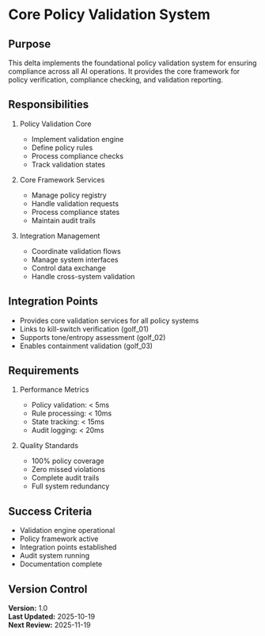 # Core Policy Validation System

## Purpose

This delta implements the foundational policy validation system for ensuring compliance across all AI operations. It provides the core framework for policy verification, compliance checking, and validation reporting.

## Responsibilities

1. Policy Validation Core
   - Implement validation engine
   - Define policy rules
   - Process compliance checks
   - Track validation states

2. Core Framework Services
   - Manage policy registry
   - Handle validation requests
   - Process compliance states
   - Maintain audit trails

3. Integration Management
   - Coordinate validation flows
   - Manage system interfaces
   - Control data exchange
   - Handle cross-system validation

## Integration Points

- Provides core validation services for all policy systems
- Links to kill-switch verification (golf_01)
- Supports tone/entropy assessment (golf_02)
- Enables containment validation (golf_03)

## Requirements

1. Performance Metrics
   - Policy validation: < 5ms
   - Rule processing: < 10ms
   - State tracking: < 15ms
   - Audit logging: < 20ms

2. Quality Standards
   - 100% policy coverage
   - Zero missed violations
   - Complete audit trails
   - Full system redundancy

## Success Criteria

- Validation engine operational
- Policy framework active
- Integration points established
- Audit system running
- Documentation complete

## Version Control

**Version:** 1.0  
**Last Updated:** 2025-10-19  
**Next Review:** 2025-11-19